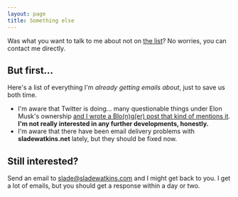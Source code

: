 ```yaml
---
layout: page
title: Something else
---
```


Was what you want to talk to me about not on [the list](https://www.sladewatkins.com/contact/)? No worries, you can contact me directly.

## But first...
Here's a list of everything I'm *already getting emails about*, just to save us both time.
- I'm aware that Twitter is doing... many questionable things under Elon Musk's ownership [and I wrote a Blo(n)g(er) post that kind of mentions it](https://www.sladewatkins.com/blonger/i-think-i-am-done-with-twitter-for-now/). **I'm not really interested in any further developments, honestly.**
- I'm aware that there have been email delivery problems with **sladewatkins.net** lately, but they should be fixed now.

## Still interested?
Send an email to [slade@sladewatkins.com](mailto:slade@sladewatkins.com) and I might get back to you. I get a lot of emails, but you should get a response within a day or two.